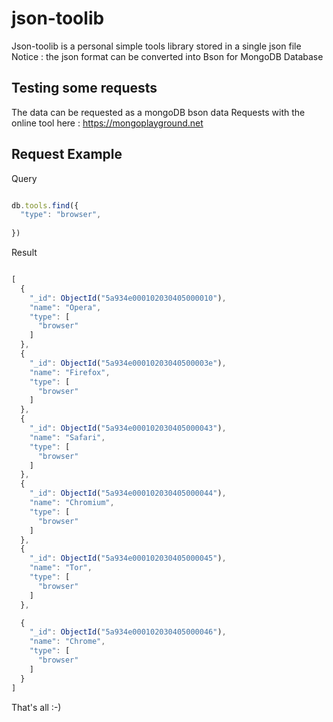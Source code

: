 # json-toolib
Json-toolib is a personal simple tools library stored in a single json file 
Notice : the json format can be converted into Bson for MongoDB Database

## Testing some requests
The data can be requested as a mongoDB bson data
Requests with the online tool here : https://mongoplayground.net

## Request Example

Query

```javascript

db.tools.find({
  "type": "browser",
  
})
```

Result

```javascript

[
  {
    "_id": ObjectId("5a934e000102030405000010"),
    "name": "Opera",
    "type": [
      "browser"
    ]
  },
  {
    "_id": ObjectId("5a934e00010203040500003e"),
    "name": "Firefox",
    "type": [
      "browser"
    ]
  },
  {
    "_id": ObjectId("5a934e000102030405000043"),
    "name": "Safari",
    "type": [
      "browser"
    ]
  },
  {
    "_id": ObjectId("5a934e000102030405000044"),
    "name": "Chromium",
    "type": [
      "browser"
    ]
  },
  {
    "_id": ObjectId("5a934e000102030405000045"),
    "name": "Tor",
    "type": [
      "browser"
    ]
  },

  {
    "_id": ObjectId("5a934e000102030405000046"),
    "name": "Chrome",
    "type": [
      "browser"
    ]
  }
]

  ```
  
  That's all :-)
  
